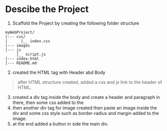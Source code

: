 # Descibe the Project

1. Scaffold the Project by creating the following folder structure
```` 
myWebProject/
|--- css/
|      |__ index.css
|--- images
|--- js
     |__ script.js
|--- index.html
|--- README.md

````
2. created the HTML tag with Header abd Body
   
> after HTML structure created, added a css and js link to the header of HTML.
3. created a div tag inside the body and create a header and paragraph in there, then some css added to the
4. then another div tag for image created then paste an image inside the div and some css style such as border-radius and margin added to the image.
5. at the end added a button in side the main div. 